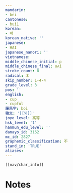 ```yaml
---
mandarin:
- bēi
cantonese:
- bui1
korean:
- 배
korean_native: ''
japanese:
- HAI
japanese_nanori: ''
vietnamese:
middle_chinese_initial: p
middle_chinese_final: uʌi
stroke_count: 8
radical: 木
skip_number: 1-4-4
grade_level: 3
pos: ''
english:
- cup
- cupful
羅馬字: boi
韓文: '[[뵈]]'
joyo_level: 高等
hsk_level: '1'
hanmun_edu_level: ''
danayo_id: 3162
mc_id: 2827
graphemic_classification: 不
stand_in: 'TRUE'
aliases:
---
```

```meta-bind-embed
[[nav/char_info]]
```

# Notes
